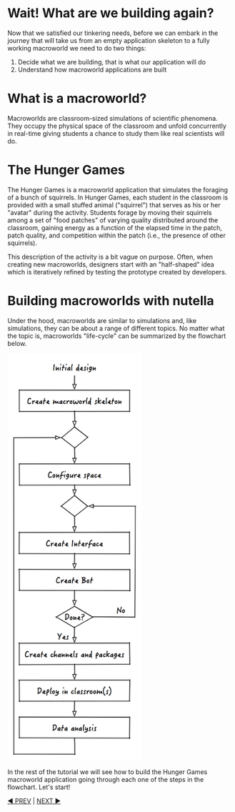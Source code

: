 # Wait! What are we building again?

Now that we satisfied our tinkering needs, before we can embark in the journey that will take us from an empty application skeleton to a fully working macroworld we need to do two things:

1. Decide what we are building, that is what our application will do
2. Understand how macroworld applications are built 


# What is a macroworld?
Macroworlds are classroom-sized simulations of scientific phenomena. They occupy the physical space of the classroom and unfold concurrently in real-time giving students a chance to study them like real scientists will do.

# The Hunger Games
The Hunger Games is a macroworld application that simulates the foraging of a bunch of squirrels. In Hunger Games, each student in the classroom is provided with a small stuffed animal ("squirrel") that serves as his or her "avatar" during the activity. Students forage by moving their squirrels among a set of "food patches" of varying quality distributed around the classroom, gaining energy as a function of the elapsed time in the patch, patch quality, and competition within the patch (i.e., the presence of other squirrels). 

This description of the activity is a bit vague on purpose. Often, when creating new macroworlds, designers start with an "half-shaped" idea which is iteratively refined by testing the prototype created by developers.

# Building macroworlds with nutella
Under the hood, macroworlds are similar to simulations and, like simulations, they can be about a range of different topics. No matter what the topic is, macroworlds "life-cycle" can be summarized by the flowchart below.

<img src="images/dev_process.png" width="300" >

In the rest of the tutorial we will see how to build the Hunger Games macroworld application going through each one of the steps in the flowchart. Let's start!

[:arrow_backward: PREV](tutorial_1.md) | [NEXT :arrow_forward:](tutorial_3.md)


